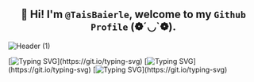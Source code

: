 ##  <div align = "center"> 👋 Hi! I'm `@TaisBaierle`, welcome to my `Github Profile` (❁´◡`❁). </div>

![Header (1)](https://github.com/user-attachments/assets/8bdd05d6-2ba5-48e8-ae43-e8f9caf5a211)

[![Typing SVG](https://readme-typing-svg.herokuapp.com?font=Fira+Code&size=15&pause=1000&color=58C9F7&width=435&separator=%3C&lines=Readln(%22Hello+World!!%22);)](https://git.io/typing-svg)
[![Typing SVG](https://readme-typing-svg.herokuapp.com?font=Fira+Code&size=15&pause=1000&color=F738B9&width=435&separator=%3C&lines=System.out.println(%22Hello+World!!%22);)](https://git.io/typing-svg)
[![Typing SVG](https://readme-typing-svg.herokuapp.com?font=Fira+Code&size=15&pause=1000&color=29F742&width=435&lines=Console.log('Hello+World!!'))](https://git.io/typing-svg)

<!--
**TaisBaierle/TaisBaierle** is a ✨ _special_ ✨ repository because its `README.md` (this file) appears on your GitHub profile.

Here are some ideas to get you started:

- 🔭 I’m currently working on ...
- 🌱 I’m currently learning ...
- 👯 I’m looking to collaborate on ...
- 🤔 I’m looking for help with ...
- 💬 Ask me about ...
- 📫 How to reach me: ...
- 😄 Pronouns: ...
- ⚡ Fun fact: ...
-->
